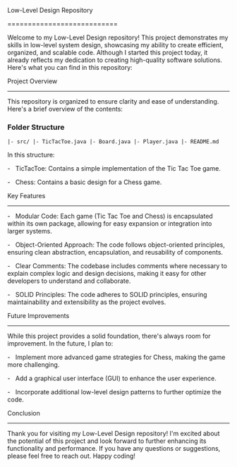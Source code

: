 Low-Level Design Repository

===========================

Welcome to my Low-Level Design repository! This project demonstrates my skills in low-level system design, showcasing my ability to create efficient, organized, and scalable code. Although I started this project today, it already reflects my dedication to creating high-quality software solutions. Here's what you can find in this repository:

Project Overview

----------------

This repository is organized to ensure clarity and ease of understanding. Here's a brief overview of the contents:

### Folder Structure

`|- src/
   |- TicTacToe.java
   |- Board.java
   |- Player.java
|- README.md
`

In this structure:

-   TicTacToe: Contains a simple implementation of the Tic Tac Toe game.

-   Chess: Contains a basic design for a Chess game.

Key Features

------------

-   Modular Code: Each game (Tic Tac Toe and Chess) is encapsulated within its own package, allowing for easy expansion or integration into larger systems.

-   Object-Oriented Approach: The code follows object-oriented principles, ensuring clean abstraction, encapsulation, and reusability of components.

-   Clear Comments: The codebase includes comments where necessary to explain complex logic and design decisions, making it easy for other developers to understand and collaborate.

-   SOLID Principles: The code adheres to SOLID principles, ensuring maintainability and extensibility as the project evolves.

Future Improvements

-------------------

While this project provides a solid foundation, there's always room for improvement. In the future, I plan to:

-   Implement more advanced game strategies for Chess, making the game more challenging.

-   Add a graphical user interface (GUI) to enhance the user experience.

-   Incorporate additional low-level design patterns to further optimize the code.

Conclusion

----------

Thank you for visiting my Low-Level Design repository! I'm excited about the potential of this project and look forward to further enhancing its functionality and performance. If you have any questions or suggestions, please feel free to reach out. Happy coding!
